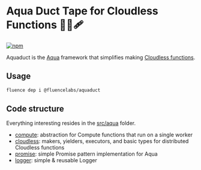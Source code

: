 # Aqua Duct Tape for Cloudless Functions 🌊🦆🩹

[![npm](https://img.shields.io/npm/v/@fluencelabs/aquaduct)](https://www.npmjs.com/package/@fluencelabs/aquaduct)

Aquaduct is the [Aqua](https://github.com/fluencelabs/aqua) framework that simplifies making [Cloudless functions](https://fluence.dev).

## Usage

```sh
fluence dep i @fluencelabs/aquaduct
```

## Code structure

Everything interesting resides in the  [src/aqua](src/aqua) folder.

- [compute](src/aqua/compute.aqua): abstraction for Compute functions that run on a single worker
- [cloudless](src/aqua/cloudless/): makers, yielders, executors, and basic types for distributed Cloudless functions
- [promise](src/aqua/promise.aqua): simple Promise pattern implementation for Aqua
- [logger](src/aqua/logger.aqua): simple & reusable Logger
